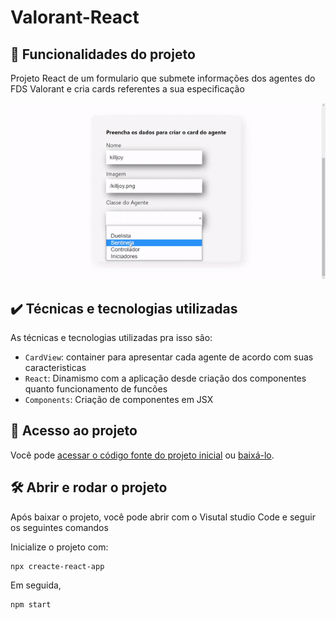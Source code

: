 # Valorant-React


## 🔨 Funcionalidades do projeto

Projeto React de um formulario que submete informações dos agentes do FDS Valorant e cria cards referentes a sua especificação

![](public/imagens/gif.gif)

## ✔️ Técnicas e tecnologias utilizadas

As técnicas e tecnologias utilizadas pra isso são:

- `CardView`: container para apresentar cada agente de acordo com suas caracteristicas
- `React`: Dinamismo com a aplicação desde criação dos componentes quanto funcionamento de funcões
- `Components`: Criação de componentes em JSX

## 📁 Acesso ao projeto

Você pode [acessar o código fonte do projeto inicial](https://github.com/cesarsouza13/Valorant-React) ou [baixá-lo](https://github.com/cesarsouza13/Valorant-React/archive/refs/heads/main.zip).


## 🛠️ Abrir e rodar o projeto

Após baixar o projeto, você pode abrir com o Visutal studio Code e seguir os seguintes comandos 

Inicialize o projeto com:
```
npx creacte-react-app
```
Em seguida,

```
npm start
```
